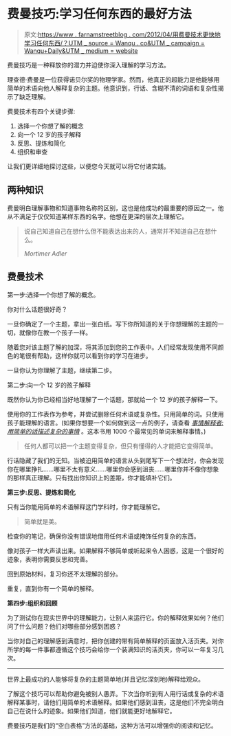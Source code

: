 # 费曼技巧:学习任何东西的最好方法

> 原文:[https://www . farnamstreetblog . com/2012/04/用费曼技术更快地学习任何东西/？UTM _ source = Wanqu . co&UTM _ campaign = Wanqu+Daily&UTM _ medium = website](https://www.farnamstreetblog.com/2012/04/learn-anything-faster-with-the-feynman-technique/?utm_source=wanqu.co&utm_campaign=Wanqu+Daily&utm_medium=website)

费曼技巧是一种释放你的潜力并迫使你深入理解的学习方法。

理查德·费曼是一位获得诺贝尔奖的物理学家。然而，他真正的超能力是他能够用简单的术语向他人解释复杂的主题。他意识到，行话、含糊不清的词语和复杂性揭示了缺乏理解。

费曼技术有四个关键步骤:

1.  选择一个你想了解的概念
2.  向一个 12 岁的孩子解释
3.  反思、提炼和简化
4.  组织和审查

让我们更详细地探讨这些，以便您今天就可以将它付诸实践。

## 两种知识

费曼明白理解事物和知道事物名称的区别，这也是他成功的最重要的原因之一。他从不满足于仅仅知道某样东西的名字。他想在更深的层次上理解它。



> 说自己知道自己在想什么但不能表达出来的人，通常并不知道自己在想什么。
> 
> <cite>Mortimer Adler</cite>



## 费曼技术

第一步:选择一个你想了解的概念。

你对什么话题很好奇？

一旦你确定了一个主题，拿出一张白纸。写下你所知道的关于你想理解的主题的一切，就像你在教一个孩子一样。

随着您对该主题了解的加深，将其添加到您的工作表中。人们经常发现使用不同颜色的笔很有帮助，这样你就可以看到你的学习在进步。

一旦你认为你理解了主题，继续第二步。

第二步:向一个 12 岁的孩子解释

既然你认为你已经相当好地理解了一个话题，那就给一个 12 岁的孩子解释一下。

使用你的工作表作为参考，并尝试删除任何术语或复杂性。只用简单的词。只使用孩子能理解的语言。(如果你想要一个如何做到这一点的例子，请查看 *[事情解释者:用简单的话描述复杂的事情](https://www.amazon.com/gp/product/0544668251/ref=as_li_qf_asin_il_tl?ie=UTF8&tag=farnamstreet-20&creative=9325&linkCode=as2&creativeASIN=0544668251&linkId=00a7b273ca9b07a379a9c1d15109e534)* 。这本书用 1000 个最常见的单词来解释事情。)



> 任何人都可以把一个主题变得复杂，但只有懂得的人才能把它变得简单。



行话隐藏了我们的无知。当被迫用简单的语言从头到尾写下一个想法时，你会发现你在哪里挣扎……哪里不太有意义……哪里你会感到沮丧……哪里你并不像你想象的那样真正理解。只有找出你知识上的差距，你才能填补它们。

**第三步:反思、提炼和简化**

只有当你能用简单的术语解释这门学科时，你才能理解它。



> 简单就是美。



检查你的笔记，确保你没有错误地借用任何术语或掩饰任何复杂的东西。

像对孩子一样大声读出来。如果解释不够简单或听起来令人困惑，这是一个很好的迹象，表明你需要反思和完善。

回到原始材料，复习你还不太理解的部分。

重复，直到你有一个简单的解释。

**第四步:组织和回顾**

为了测试你在现实世界中的理解能力，让别人来运行它。你的解释效果如何？他们问了什么问题？他们对哪些部分感到困惑？

当你对自己的理解感到满意时，把你创建的带有简单解释的页面放入活页夹。对你所学的每一件事都遵循这个技巧会给你一个装满知识的活页夹，你可以一年复习几次。

***

世界上最成功的人能够将复杂的主题简单地(并且记忆深刻地)解释给观众。

了解这个技巧可以帮助你避免被别人愚弄。下次当你听到有人用行话或复杂的术语解释某事时，请他们用简单的术语解释。如果他们感到沮丧，这是他们不完全明白自己在说什么的迹象。如果他们知道，他们就能更好地解释它。

费曼技巧是我们的“空白表格”方法的基础，这种方法可以增强你的阅读和记忆。